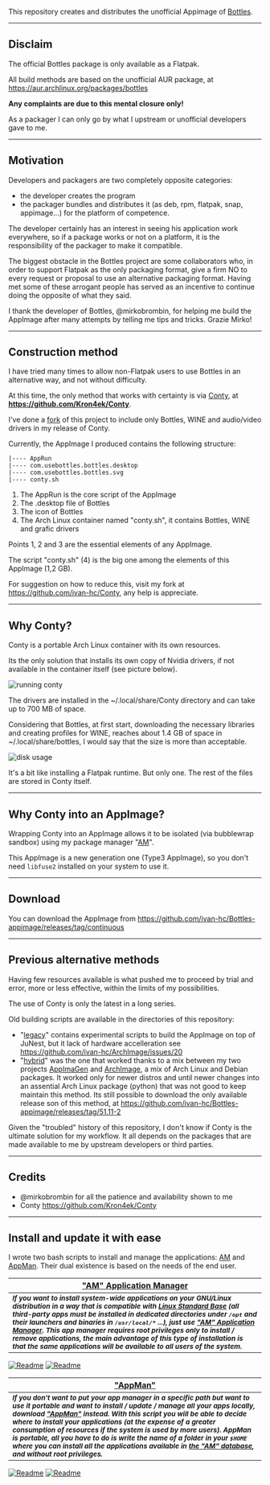 This repository creates and distributes the unofficial Appimage of [Bottles](https://usebottles.com/).

---------------------------------

## Disclaim
The official Bottles package is only available as a Flatpak.

All build methods are based on the unofficial AUR package, at https://aur.archlinux.org/packages/bottles

**Any complaints are due to this mental closure only!**

As a packager I can only go by what I upstream or unofficial developers gave to me.

---------------------------------

## Motivation
Developers and packagers are two completely opposite categories:
- the developer creates the program
- the packager bundles and distributes it (as deb, rpm, flatpak, snap, appimage...) for the platform of competence.

The developer certainly has an interest in seeing his application work everywhere, so if a package works or not on a platform, it is the responsibility of the packager to make it compatible.

The biggest obstacle in the Bottles project are some collaborators who, in order to support Flatpak as the only packaging format, give a firm NO to every request or proposal to use an alternative packaging format. Having met some of these arrogant people has served as an incentive to continue doing the opposite of what they said.

I thank the developer of Bottles, @mirkobrombin, for helping me build the AppImage after many attempts by telling me tips and tricks. Grazie Mirko!

---------------------------------

## Construction method
I have tried many times to allow non-Flatpak users to use Bottles in an alternative way, and not without difficulty.

At this time, the only method that works with certainty is via [Conty](https://github.com/Kron4ek/Conty), at **https://github.com/Kron4ek/Conty**.

I've done a [fork](https://github.com/ivan-hc/Conty) of this project to include only Bottles, WINE and audio/video drivers in my release of Conty.

Currently, the AppImage I produced contains the following structure:
```
|---- AppRun
|---- com.usebottles.bottles.desktop
|---- com.usebottles.bottles.svg
|---- conty.sh
```
1. The AppRun is the core script of the AppImage
2. The .desktop file of Bottles
3. The icon of Bottles
4. The Arch Linux container named "conty.sh", it contains Bottles, WINE and grafic drivers

Points 1, 2 and 3 are the essential elements of any AppImage.

The script "conty.sh" (4) is the big one among the elements of this AppImage (1,2 GB).

For suggestion on how to reduce this, visit my fork at https://github.com/ivan-hc/Conty, any help is appreciate.

---------------------------------

## Why Conty?
Conty is a portable Arch Linux container with its own resources.

Its the only solution that installs its own copy of Nvidia drivers, if not available in the container itself (see picture below).

![running conty](https://github.com/user-attachments/assets/5038abc2-36c3-4891-ab0a-6da012b7b240)

The drivers are installed in the ~/.local/share/Conty directory and can take up to 700 MB of space.

Considering that Bottles, at first start, downloading the necessary libraries and creating profiles for WINE, reaches about 1.4 GB of space in ~/.local/share/bottles, I would say that the size is more than acceptable.

![disk usage](https://github.com/user-attachments/assets/73ccd625-9731-408e-ac7d-30f76fa81d55)

It's a bit like installing a Flatpak runtime. But only one. The rest of the files are stored in Conty itself.

---------------------------------

## Why Conty into an AppImage?
Wrapping Conty into an AppImage allows it to be isolated (via bubblewrap sandbox) using my package manager "[AM](https://github.com/ivan-hc/AM)".

This AppImage is a new generation one (Type3 AppImage), so you don't need `libfuse2` installed on your system to use it.

---------------------------------

## Download
You can download the AppImage from https://github.com/ivan-hc/Bottles-appimage/releases/tag/continuous

---------------------------------

## Previous alternative methods
Having few resources available is what pushed me to proceed by trial and error, more or less effective, within the limits of my possibilities.

The use of Conty is only the latest in a long series.

Old building scripts are available in the directories of this repository:
- "[legacy](https://github.com/ivan-hc/Bottles-appimage/tree/main/legacy)" contains experimental scripts to build the AppImage on top of JuNest, but it lack of hardware accelleration see https://github.com/ivan-hc/ArchImage/issues/20
- "[hybrid](https://github.com/ivan-hc/Bottles-appimage/tree/main/hybrid)" was the one that worked thanks to a mix between my two projects [AppImaGen](https://github.com/ivan-hc/AppImaGen) and [ArchImage](https://github.com/ivan-hc/ArchImage), a mix of Arch Linux and Debian packages. It worked only for newer distros and until newer changes into an assential Arch Linux package (python) that was not good to keep maintain this method. Its still possible to download the only available release son of this method, at https://github.com/ivan-hc/Bottles-appimage/releases/tag/51.11-2

Given the "troubled" history of this repository, I don't know if Conty is the ultimate solution for my workflow. It all depends on the packages that are made available to me by upstream developers or third parties.

---------------------------------

## Credits

- @mirkobrombin for all the patience and availability shown to me
- Conty https://github.com/Kron4ek/Conty

---------------------------------
## Install and update it with ease

I wrote two bash scripts to install and manage the applications: [AM](https://github.com/ivan-hc/AM-Application-Manager) and [AppMan](https://github.com/ivan-hc/AppMan). Their dual existence is based on the needs of the end user.

| [**"AM" Application Manager**](https://github.com/ivan-hc/AM-Application-Manager) |
| -- |
| <sub>***If you want to install system-wide applications on your GNU/Linux distribution in a way that is compatible with [Linux Standard Base](https://refspecs.linuxfoundation.org/lsb.shtml) (all third-party apps must be installed in dedicated directories under `/opt` and their launchers and binaries in `/usr/local/*` ...), just use ["AM" Application Manager](https://github.com/ivan-hc/AM-Application-Manager). This app manager requires root privileges only to install / remove applications, the main advantage of this type of installation is that the same applications will be available to all users of the system.***</sub>
[![Readme](https://img.shields.io/github/stars/ivan-hc/AM-Application-Manager?label=%E2%AD%90&style=for-the-badge)](https://github.com/ivan-hc/AM-Application-Manager/stargazers) [![Readme](https://img.shields.io/github/license/ivan-hc/AM-Application-Manager?label=&style=for-the-badge)](https://github.com/ivan-hc/AM-Application-Manager/blob/main/LICENSE)

| [**"AppMan"**](https://github.com/ivan-hc/AppMan)
| --
| <sub>***If you don't want to put your app manager in a specific path but want to use it portable and want to install / update / manage all your apps locally, download ["AppMan"](https://github.com/ivan-hc/AppMan) instead. With this script you will be able to decide where to install your applications (at the expense of a greater consumption of resources if the system is used by more users). AppMan is portable, all you have to do is write the name of a folder in your `$HOME` where you can install all the applications available in [the "AM" database](https://github.com/ivan-hc/AM-Application-Manager/tree/main/programs), and without root privileges.***</sub>
[![Readme](https://img.shields.io/github/stars/ivan-hc/AppMan?label=%E2%AD%90&style=for-the-badge)](https://github.com/ivan-hc/AppMan/stargazers) [![Readme](https://img.shields.io/github/license/ivan-hc/AppMan?label=&style=for-the-badge)](https://github.com/ivan-hc/AppMan/blob/main/LICENSE)
